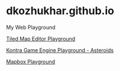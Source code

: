 dkozhukhar.github.io
====================

My Web Playground

[Tiled Map Editor Playground](./tiled/)

[Kontra Game Engine Playground - Asteroids](./kontra/)

[Mapbox Playground](./mapbox/)
